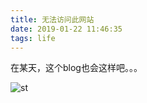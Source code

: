 ```yaml
---
title: 无法访问此网站
date: 2019-01-22 11:46:35
tags: life
---
```


在某天，这个blog也会这样吧。。。

![st](./images/st.jpg)
